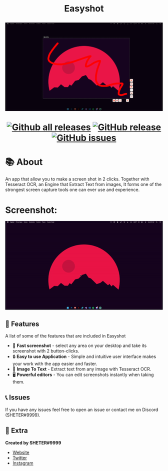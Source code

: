<h1 align="center">
    <br>
    <p>Easyshot</p>
<img src="./ScreenShot(15).png">
    
[![Github all releases](https://img.shields.io/github/downloads/SHETER0/EasyShot/Total.svg?style=for-the-badge)](https://GitHub.com/SHETER0/EasyShot/releases/) [![GitHub release](https://img.shields.io/github/release/SHETER0/EasyShot.svg?style=for-the-badge)](https://GitHub.com/SHETER0/EasyShot/releases/) [![GitHub issues](https://img.shields.io/github/issues/SHETER0/EasyShot.svg?style=for-the-badge)](https://GitHub.com/SHETER0/EasyShot/issues/) 


</h1>

# 📚 About
An app that allow you to make a screen shot in 2 clicks. Together with Tesseract OCR, an Engine that Extract Text from images, It forms one of the strongest screen capture tools one can ever use and experience.

# Screenshot:
<img src="./ezgif-1-c597d804f8.gif">


## 🧰 Features
A list of some of the features that are included in Easyshot
* 🔐 **Fast screenshot** - select any area on your desktop and take its screenshot with 2 button-clicks.
* 🔒 **Easy to use Application** - Simple and intuitive user interface makes your work with the app easier and faster.
* 💎 **Image To Text** - Extract text from any image with Tesseract OCR.
* 🖥️ **Powerful editors** - You can edit screenshots instantly when taking them.


## 📞 Issues
If you have any issues feel free to open an issue or contact me on Discord (SHETER#9999).

## 🧲 Extra
__Created by SHETER#9999__
* [Website](https://sheterapps.com)
* [Twitter](https://twitter.com/SHETER9)
* [Instagram](https://www.instagram.com/sheter0/)
</br>
